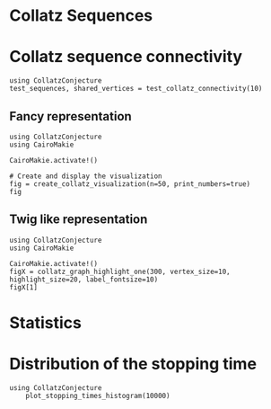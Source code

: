 # Collatz Sequences 

# Collatz sequence connectivity

```@example plotsConnect
using CollatzConjecture
test_sequences, shared_vertices = test_collatz_connectivity(10)
```

## Fancy representation

```@example plotsTree
using CollatzConjecture
using CairoMakie

CairoMakie.activate!()

# Create and display the visualization
fig = create_collatz_visualization(n=50, print_numbers=true)
fig
```

## Twig like representation

```@example plotsTwig
using CollatzConjecture
using CairoMakie

CairoMakie.activate!()
figX = collatz_graph_highlight_one(300, vertex_size=10, highlight_size=20, label_fontsize=10)
figX[1]
```

# Statistics

# Distribution of the stopping time 

```@example StopTimeHist
using CollatzConjecture
    plot_stopping_times_histogram(10000)
```
